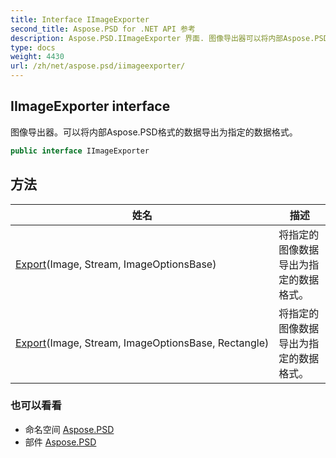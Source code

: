 ```yaml
---
title: Interface IImageExporter
second_title: Aspose.PSD for .NET API 参考
description: Aspose.PSD.IImageExporter 界面. 图像导出器可以将内部Aspose.PSD格式的数据导出为指定的数据格式
type: docs
weight: 4430
url: /zh/net/aspose.psd/iimageexporter/
---
```

## IImageExporter interface

图像导出器。可以将内部Aspose.PSD格式的数据导出为指定的数据格式。

```csharp
public interface IImageExporter
```

## 方法

| 姓名 | 描述 |
| --- | --- |
| [Export](../../aspose.psd/iimageexporter/export/#export)(Image, Stream, ImageOptionsBase) | 将指定的图像数据导出为指定的数据格式。 |
| [Export](../../aspose.psd/iimageexporter/export/#export_1)(Image, Stream, ImageOptionsBase, Rectangle) | 将指定的图像数据导出为指定的数据格式。 |

### 也可以看看

* 命名空间 [Aspose.PSD](../../aspose.psd/)
* 部件 [Aspose.PSD](../../)


